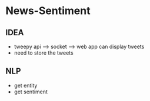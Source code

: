 # News-Sentiment



## IDEA 

- tweepy api --> socket --> web app can display tweets 
- need to store the tweets 

## NLP 

- get entity 
- get sentiment 

